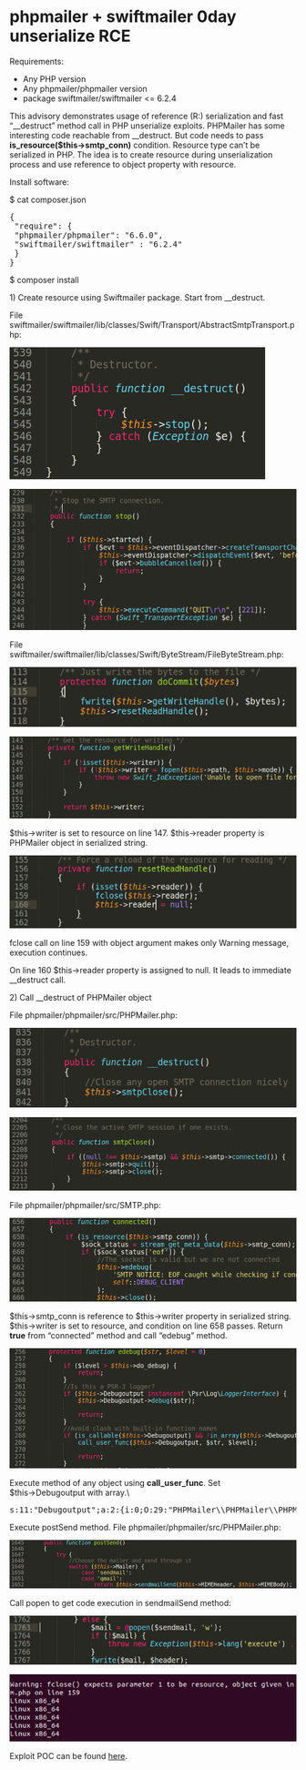# phpmailer + swiftmailer 0day unserialize RCE

Requirements:

- Any PHP version
- Any phpmailer/phpmailer version
- package swiftmailer/swiftmailer &lt;= 6.2.4

This advisory demonstrates usage of reference (R:) serialization and fast “\_\_destruct” method call in PHP unserialize exploits. PHPMailer has some interesting code reachable from \_\_destruct. But code needs to pass **is\_resource(\$this-&gt;smtp\_conn)** condition. Resource type can’t be serialized in PHP. The idea is to create resource during unserialization process and use reference to object property with resource.

Install software:

$ cat composer.json
<pre>
{
 "require": {
 "phpmailer/phpmailer": "6.6.0",
 "swiftmailer/swiftmailer" : "6.2.4"
 }
}
</pre>
$ composer install

1\) Create resource using Swiftmailer package. Start from \_\_destruct.

File swiftmailer/swiftmailer/lib/classes/Swift/Transport/AbstractSmtpTransport.php:

![](./images/phpmailer_unserialize_rce_0day_html_2270caefe4211aa5.png)

![](./images/phpmailer_unserialize_rce_0day_html_5a83af6c74ccd143.png)

File swiftmailer/swiftmailer/lib/classes/Swift/ByteStream/FileByteStream.php:

![](./images/phpmailer_unserialize_rce_0day_html_87d0f60dab07cdba.png)

![](./images/phpmailer_unserialize_rce_0day_html_82efcdc1f28d4e1e.png)

$this→writer is set to resource on line 147. $this→reader property is PHPMailer object in serialized string.

![](./images/phpmailer_unserialize_rce_0day_html_2fa2985872d95ccb.png)

fclose call on line 159 with object argument makes only Warning message, execution continues.

On line 160 $this→reader property is assigned to null. It leads to immediate \_\_destruct call.

2\) Call \_\_destruct of PHPMailer object

File phpmailer/phpmailer/src/PHPMailer.php:

![](./images/phpmailer_unserialize_rce_0day_html_1b7bcd126d144ed3.png)

![](./images/phpmailer_unserialize_rce_0day_html_7424093bf4a5dec4.png)

File phpmailer/phpmailer/src/SMTP.php:

![](./images/phpmailer_unserialize_rce_0day_html_6aaad81560a0eee8.png)

$this→smtp\_conn is reference to $this→writer property in serialized string. $this→writer is set to resource, and condition on line 658 passes. Return **true** from “connected” method and call “edebug” method.

![](./images/phpmailer_unserialize_rce_0day_html_d1abe01062b81bd3.png)

Execute method of any object using **call\_user\_func**. Set $this→Debugoutput with array.\

<pre>s:11:"Debugoutput";a:2:{i:0;O:29:"PHPMailer\\PHPMailer\\PHPMailer":2:{s:6:"Mailer";s:8:"sendmail";s:8:"Sendmail";s:22:"/bin/sh -c "uname -sp"";}i:1;s:8:"postSend";}}}</pre>

Execute postSend method. File phpmailer/phpmailer/src/PHPMailer.php:

![](./images/phpmailer_unserialize_rce_0day_html_c719b43ded18974e.png)

Call popen to get code execution in sendmailSend method:

![](./images/phpmailer_unserialize_rce_0day_html_a6057fd7d6a949ab.png)

![](./images/phpmailer_unserialize_rce_0day_html_475e2fc5d3ed88e6.png)

Exploit POC can be found [here](./phpmailer_poc.php).
